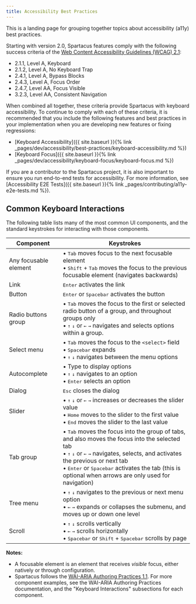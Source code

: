 ```yaml
---
title: Accessibility Best Practices
---
```


This is a landing page for grouping together topics about accessibility (a11y) best practices.

Starting with version 2.0, Spartacus features comply with the following success criteria of the [Web Content Accessibility Guidelines (WCAG) 2.1](https://www.w3.org/TR/WCAG21/):

- 2.1.1, Level A, Keyboard
- 2.1.2, Level A, No Keyboard Trap
- 2.4.1, Level A, Bypass Blocks
- 2.4.3, Level A, Focus Order
- 2.4.7, Level AA, Focus Visible
- 3.2.3, Level AA, Consistent Navigation

When combined all together, these criteria provide Spartacus with keyboard accessibility. To continue to comply with each of these criteria, it is recommended that you include the following features and best practices in your implementation when you are developing new features or fixing regressions:

- [Keyboard Accessibility]({{ site.baseurl }}{% link _pages/dev/accessibility/best-practices/keyboard-accessibility.md %})
- [Keyboard Focus]({{ site.baseurl }}{% link _pages/dev/accessibility/keyboard-focus/keyboard-focus.md %})

If you are a contributor to the Spartacus project, it is also important to ensure you run end-to-end tests for accessibility. For more information, see [Accessibility E2E Tests]({{ site.baseurl }}{% link _pages/contributing/a11y-e2e-tests.md %}).

## Common Keyboard Interactions

The following table lists many of the most common UI components, and the standard keystrokes for interacting with those components.

| Component | Keystrokes |
| --- | --- |
| Any focusable element | • <kbd>Tab</kbd> moves focus to the next focusable element<br>• <kbd>Shift</kbd> + <kbd>Tab</kbd> moves the focus to the previous focusable element (navigates backwards) |
| Link | <kbd>Enter</kbd> activates the link |
| Button | <kbd>Enter</kbd> or <kbd>Spacebar</kbd> activates the button |
| Radio buttons group | • <kbd>Tab</kbd> moves the focus to the first or selected radio button of a group, and throughout groups only<br>• <kbd>&#8593;</kbd> <kbd>&#8595;</kbd> or <kbd>&#8592;</kbd> <kbd>&#8594;</kbd> navigates and selects options within a group. |
| Select menu | • <kbd>Tab</kbd> moves the focus to the `<select>` field<br>• <kbd>Spacebar</kbd> expands<br>• <kbd>&#8593;</kbd> <kbd>&#8595;</kbd> navigates between the menu options |
| Autocomplete | • Type to display options<br>• <kbd>&#8593;</kbd> <kbd>&#8595;</kbd> navigates to an option<br>• <kbd>Enter</kbd> selects an option|
| Dialog | <kbd>Esc</kbd> closes the dialog |
| Slider | • <kbd>&#8593;</kbd> <kbd>&#8595;</kbd> or <kbd>&#8592;</kbd> <kbd>&#8594;</kbd> increases or decreases the slider value<br>• <kbd>Home</kbd> moves to the slider to the first value<br>• <kbd>End</kbd> moves the slider to the last value |
| Tab group | • <kbd>Tab</kbd> moves the focus into the group of tabs, and also moves the focus into the selected tab<br>• <kbd>&#8593;</kbd> <kbd>&#8595;</kbd> or <kbd>&#8592;</kbd> <kbd>&#8594;</kbd> navigates, selects, and activates the previous or next tab<br>• <kbd>Enter</kbd> or <kbd>Spacebar</kbd> activates the tab (this is optional when arrows are only used for navigation) |
| Tree menu | • <kbd>&#8593;</kbd> <kbd>&#8595;</kbd> navigates to the previous or next menu option<br>• <kbd>&#8592;</kbd> <kbd>&#8594;</kbd> expands or collapses the submenu, and moves up or down one level |
| Scroll | • <kbd>&#8593;</kbd> <kbd>&#8595;</kbd>  scrolls vertically<br>• <kbd>&#8592;</kbd> <kbd>&#8594;</kbd> scrolls horizontally<br>• <kbd>Spacebar</kbd> or <kbd>Shift</kbd> + <kbd>Spacebar</kbd> scrolls by page |

**Notes:**

- A focusable element is an element that receives *visible* focus, either natively or through configuration.
- Spartacus follows the [WAI-ARIA Authoring Practices 1.1](https://www.w3.org/TR/wai-aria-practices/#aria_ex). For more component examples, see the WAI-ARIA Authoring Practices documentation, and the "Keyboard Interactions" subsections for each component.
